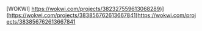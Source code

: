 

[WOKWI] https://wokwi.com/projects/382327559613068289)](https://wokwi.com/projects/383856762613667841)https://wokwi.com/projects/383856762613667841
